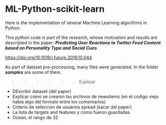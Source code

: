 # ML-Python-scikit-learn
Here is the implementation of several Machine Learning algorithms in Python.

This python code is part of the research, whose motivation and results are descripted in the paper: 
***Predicting User Reactions to Twitter Feed Content based on Personality
Type and Social Cues***

https://doi.org/10.1016/j.future.2019.10.044

As part of dataset pre-processing, many files were generated. In the folder ***samples*** are some of them. 


>>>>>> Explicar
- DEscribir dataset (del paper)
- Explicar como se crearon los archivos de newsitems (en el código viejo había algo del formato entre los comentarios)
- Criterio de seleccion de usuarios spread (sacar del paper)
- La lista de targets and features y como fueron guardadas.
- Ocean, el rango de 32
